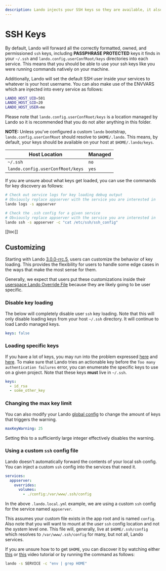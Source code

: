 ```yaml
---
description: Lando injects your SSH keys so they are available, it also will create and post SSH keys for outside services like Pantheon and GitHub as needed.
---
```


# SSH Keys

By default, Lando will forward all the correctly formatted, owned, and permissioned `ssh` keys, including **PASSPHRASE PROTECTED** keys it finds in your `~/.ssh` and `lando.config.userConfRoot/keys` directories into each service. This means that you should be able to use your ssh keys like you were running commands natively on your machine.

Additionally, Lando will set the default SSH user inside your services to whatever is your host username. You can also make use of the ENVVARS which are injected into every service as follows:

```bash
LANDO_HOST_UID=501
LANDO_HOST_GID=20
LANDO_HOST_USER=me
```

Please note that `lando.config.userConfRoot/keys` is a location managed by Lando so it is recommended that you do not alter anything in this folder.

**NOTE:** Unless you've configured a custom `lando` bootstrap, `lando.config.userConfRoot` should resolve to `$HOME/.lando`. This means, by default, your keys should be available on your host at `$HOME/.lando/keys`.

| Host Location | Managed |
| -- | -- |
| `~/.ssh` | `no` |
| `lando.config.userConfRoot/keys` | `yes` |

If you are unsure about what keys get loaded, you can use the commands for key discovery as follows:

```bash
# Check out service logs for key loading debug output
# Obviously replace appserver with the service you are interested in
lando logs -s appserver

# Check the .ssh config for a given service
# Obviously replace appserver with the service you are interested in
lando ssh -s appserver -c "cat /etc/ssh/ssh_config"
```

[[toc]]

## Customizing

Starting with Lando [3.0.0-rrc.5](./../help/2020-changelog.md#_2020), users can customize the behavior of key loading. This provides the flexibility for users to handle some edge cases in the ways that make the most sense for them.

Generally, we expect that users put these customizations inside their [userspace Lando Override File](lando.md#override-file) because they are likely going to be user specific.

### Disable key loading

The below will completely disable user `ssh` key loading. Note that this will only disable loading keys from your host `~/.ssh` directory. It will continue to load Lando managed keys.

```yaml
keys: false
```

### Loading specific keys

If you have a lot of keys, you may run into the problem expressed [here](https://github.com/lando/lando/issues/2031) and [here](https://github.com/lando/lando/issues/1956). To make sure that Lando tries an actionable key before the `Too many authentication failures` error, you can enumerate the specific keys to use on a given project. Note that these keys **must** live in `~/.ssh`.

```yaml
keys:
  - id_rsa
  - some_other_key
```

### Changing the max key limit

You can also modify your Lando [global config](./global.md) to change the amount of keys that triggers the warning.

```yaml
maxKeyWarning: 25
```

Setting this to a sufficiently large integer effectively disables the warning.

### Using a custom `ssh` config file

Lando doesn't automatically forward the contents of your local ssh config. You can inject a custom `ssh` config into the services that need it.

```yaml
services:
  appserver:
    overrides:
      volumes:
        - ./config:/var/www/.ssh/config
```

In the above `.lando.local.yml` example, we are using a custom `ssh` config for the service named `appserver`.

This assumes your custom file exists in the app root and is named `config`. Also note that you will want to mount at the _user_ `ssh` config location and not the _system_ level one. This file will, generally, live at `$HOME/.ssh/config` which resolves to `/var/www/.ssh/config` for many, but not all, Lando services.

If you are unsure how to to get `$HOME`, you can discover it by watching either [this](https://www.youtube.com/watch?v=JVj61ZX_8Cs) or [this](https://www.youtube.com/watch?v=1vrEljMfXYo) video tutorial or by running the command as follows:

```bash
lando -s SERVICE -c "env | grep HOME"
```
